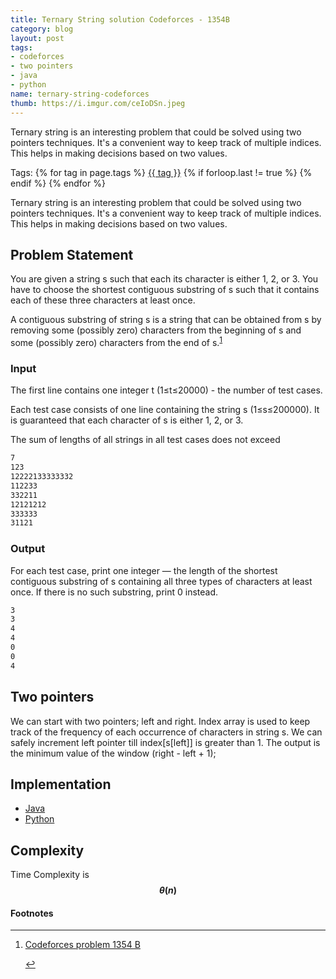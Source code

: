 ```yaml
---
title: Ternary String solution Codeforces - 1354B
category: blog
layout: post
tags:
- codeforces
- two pointers
- java
- python
name: ternary-string-codeforces
thumb: https://i.imgur.com/ceIoDSn.jpeg
---
```


Ternary string is an interesting problem that could be solved using two pointers techniques. It's a convenient way to keep track of multiple indices. This helps in making decisions based on two values.<!-- truncate_here -->
<p>Tags: {% for tag in page.tags %} <a class="mytag" href="/tag/{{ tag }}" title="View posts tagged with &quot;{{ tag }}&quot;">{{ tag }}</a>  {% if forloop.last != true %} {% endif %} {% endfor %} </p>

<link rel="stylesheet" href="{{ root_url }}/css/multipleTab.css"/>

<script src="{{ root_url }}/js/jquery.easytabs.min.js"></script>

<script src="{{ root_url }}/js/multipleTab.js"></script>

<script type="text/javascript" src="https://cdnjs.cloudflare.com/ajax/libs/mathjax/2.7.0/MathJax.js?config=TeX-AMS_HTML-full"></script>

Ternary string is an interesting problem that could be solved using two pointers techniques. It's a convenient way to keep track of multiple indices. This helps in making decisions based on two values.

## Problem Statement

<p>
You are given a string s such that each its character is either 1, 2, or 3. You have to choose the shortest contiguous substring of s such that it contains each of these three characters at least once.

A contiguous substring of string s is a string that can be obtained from s by removing some (possibly zero) characters from the beginning of s and some (possibly zero) characters from the end of s.<sup><a href='#fn:1' rel='footnote'>1</a></sup>
</p>

### Input

The first line contains one integer t (1≤t≤20000) - the number of test cases.

Each test case consists of one line containing the string s (1≤s≤200000). It is guaranteed that each character of s is either 1, 2, or 3.

The sum of lengths of all strings in all test cases does not exceed

```bash
7
123
12222133333332
112233
332211
12121212
333333
31121
```

### Output

For each test case, print one integer — the length of the shortest contiguous substring of s containing all three types of characters at least once. If there is no such substring, print 0 instead.

```bash
3
3
4
4
0
0
4
```

## Two pointers

We can start with two pointers; left and right. Index array is used to keep track of the frequency of each occurrence of characters in string s. We can safely increment left pointer till index[s[left]] is greater than 1. The output is the minimum value of the window (right - left + 1);

## Implementation

<div class="tab-container">
  <ul>
    <li class="tab Java2"><a href="#Java2">Java</a></li>
    <li class="tab Python2"><a href="#Python2">Python</a></li>
  </ul>

   <div class="codeSample Java2" id="Java2">
      <script src="https://gist.github.com/tushar-sharma/08e86c62a3467e2e7566d1260abcfd70.js"></script>
   </div>

   <div class="codeSample Python2" id="Python2">
     <script src="https://gist.github.com/tushar-sharma/67482f38af954634a068f51fbef2eb63.js"></script>
   </div>

</div>

## Complexity

Time Complexity is **$$\theta(n)$$**

<div class='footnotes'><h4>Footnotes</h4><hr />
  <ol>
    <li id='fn:1'>
         <p><a href="https://codeforces.com/problemset/problem/1354/B" target="_blank">Codeforces problem 1354 B</a></p>
         <a href='#fnref:1' rev='footnote'>&#8617;</a>
    </li>
  </ol>
</div>

